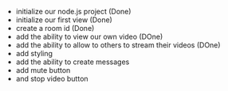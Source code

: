 
- initialize our node.js project (Done)
- initialize our first view  (Done)
- create a room id  (Done)
- add the ability to view our own video (DOne)
- add the ability to allow to others to stream their videos (DOne) 
- add styling 
- add the ability to create messages 
- add mute button 
- and stop video button 

